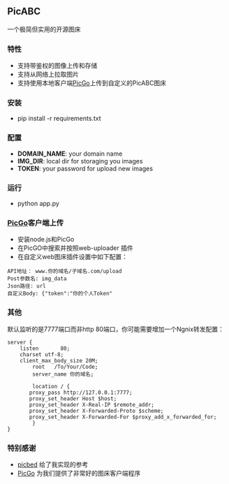 ##  PicABC
一个极简但实用的开源图床

### 特性
- 支持带鉴权的图像上传和存储
- 支持从网络上拉取图片
- 支持使用本地客户端[PicGo](https://github.com/staugur/picbed)上传到自定义的PicABC图床

###  安装
- pip install -r requirements.txt

### 配置
 - **DOMAIN_NAME**: your domain name
 - **IMG_DIR**: local dir for storaging you  images
 - **TOKEN**: your password for upload new images

### 运行
 - python app.py

### [PicGo](https://github.com/staugur/picbed)客户端上传
- 安装node.js和PicGo
- 在PicGO中搜索并按照web-uploader 插件
- 在自定义web图床插件设置中如下配置：


```
API地址： www.你的域名/子域名.com/upload
Post参数名: img_data
Json路径: url
自定义Body: {"token":"你的个人Token"
```

### 其他
默认监听的是7777端口而非http 80端口，你可能需要增加一个Ngnix转发配置：
```
server {
    listen       80;
    charset utf-8;
    client_max_body_size 20M;
        root   /To/Your/Code;
        server_name 你的域名;

        location / {
       proxy_pass http://127.0.0.1:7777;
       proxy_set_header Host $host;
       proxy_set_header X-Real-IP $remote_addr;
       proxy_set_header X-Forwarded-Proto $scheme;
       proxy_set_header X-Forwarded-For $proxy_add_x_forwarded_for;
        }
}
```

### 特别感谢
- [picbed](https://github.com/staugur/picbed) 给了我实现的参考
- [PicGo](https://github.com/staugur/picbed) 为我们提供了非常好的图床客户端程序
